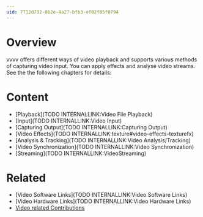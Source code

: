 ```yaml
---
uid: 7712d732-0b2e-4a27-bfb3-ef02f85f0794
---
```


# Overview


vvvv offers different ways of video playback and supports various methods of capturing video input. You can apply effects and analyse video streams. See the the following chapters for details:  






# Content
* [Playback](TODO INTERNALLINK:Video File Playback)  
* [Input](TODO INTERNALLINK:Video Input)  
* [Capturing Output](TODO INTERNALLINK:Capturing Output)  
* [Video Effects](TODO INTERNALLINK:texture#video-effects-texturefx)  
* [Analysis & Tracking](TODO INTERNALLINK:Video Analysis/Tracking)  
* [Video Synchronization](TODO INTERNALLINK:Video Synchronization)  
* [Streaming](TODO INTERNALLINK:VideoStreaming)  


# Related
* [Video Software Links](TODO INTERNALLINK:Video Software Links)  
* [Video Hardware Links](TODO INTERNALLINK:Video Hardware Links)  
* <a href="https://vvvv.org/contributions/1353+1351+2439+1352+7934+2438+1354+1355/1626+3422+2691+2643+2147+3303+7460+3304+3345+3254+2700+4175+2578+5537+4939+2698+2580" class="extURL" target="_blank">Video related Contributions</a>  

